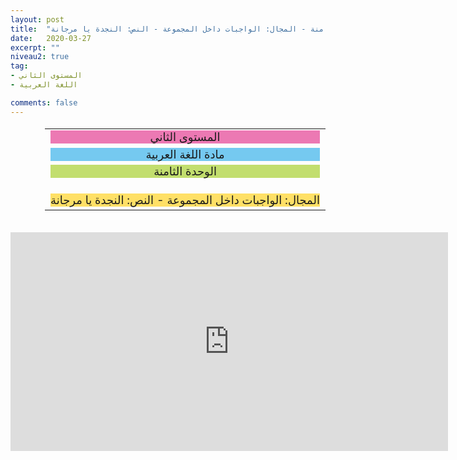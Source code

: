```yaml
---
layout: post
title:  "المستوى الثاني - مادة اللغة العربية - الوحدة الثامنة - المجال: الواجبات داخل المجموعة - النص: النجدة يا مرجانة"
date:   2020-03-27
excerpt: ""
niveau2: true
tag:
- المستوى الثاني 
- اللغة العربية

comments: false
---
```

<center>
<table dir="rtl" style="width: 100%; text-align: center; font-size: large;"><tbody>
<tr><td><div style="background-color: #ec79b3;"><span>
المستوى الثاني
</span></div></td></tr>
<tr><td><div style="background-color: #75c9f0; "><span>
مادة اللغة العربية
</span></div></td></tr>
<tr><td><div style="background-color: #c2de6e; "><span>
 الوحدة الثامنة

</span></div></td></tr><tr>
<td><div style="background-color: #ffe066; ">
المجال: الواجبات داخل المجموعة - النص: النجدة يا مرجانة

</div></td></tr>
</tbody></table><br>
<iframe width="700px" height="350px" src="https://www.youtube.com/embed/PQRsPGyCRQ0?rel=0&controls=1&showinfo=0&modestbranding=1&enablejsapi=1" allowfullscreen frameborder="0" ></iframe>
</center>
